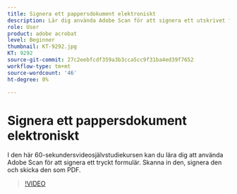 ```yaml
---
title: Signera ett pappersdokument elektroniskt
description: Lär dig använda Adobe Scan för att signera ett utskrivet formulär
role: User
product: adobe acrobat
level: Beginner
thumbnail: KT-9292.jpg
KT: 9292
source-git-commit: 27c2eebfcdf359a3b3cca5cc9f31ba4ed39f7652
workflow-type: tm+mt
source-wordcount: '46'
ht-degree: 0%

---
```


# Signera ett pappersdokument elektroniskt

I den här 60-sekundersvideosjälvstudiekursen kan du lära dig att använda Adobe Scan för att signera ett tryckt formulär. Skanna in den, signera den och skicka den som PDF.

>[!VIDEO](https://video.tv.adobe.com/v/338331?hidetitle=true)
